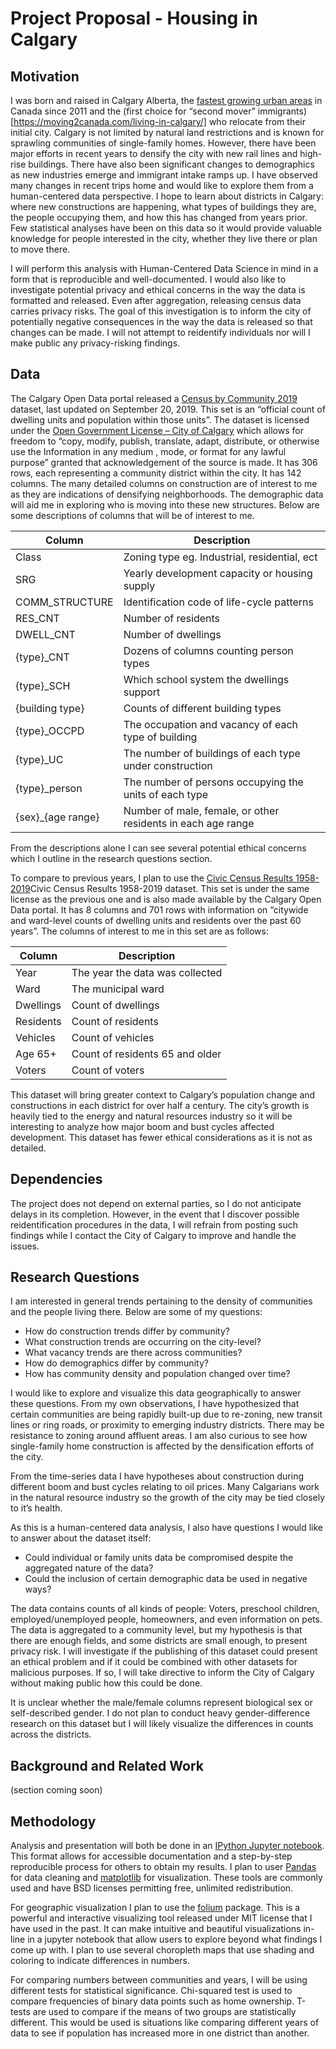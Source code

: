 # Project Proposal - Housing in Calgary

## Motivation

I was born and raised in Calgary Alberta, the [fastest growing urban areas](http://worldpopulationreview.com/countries/canada-population/) in Canada since 2011 and the (first choice for “second mover” immigrants)[https://moving2canada.com/living-in-calgary/] who relocate from their initial city. Calgary is not limited by natural land restrictions and is known for sprawling communities of single-family homes. However, there have been major efforts in recent years to densify the city with new rail lines and high-rise buildings. There have also been significant changes to demographics as new industries emerge and immigrant intake ramps up. I have observed many changes in recent trips home and would like to explore them from a human-centered data perspective. I hope to learn about districts in Calgary: where new constructions are happening, what types of buildings they are, the people occupying them, and how this has changed from years prior. Few statistical analyses have been on this data so it would provide valuable knowledge for people interested in the city, whether they live there or plan to move there. 
 
I will perform this analysis with Human-Centered Data Science in mind in a form that is reproducible and well-documented. I would also like to investigate potential privacy and ethical concerns in the way the data is formatted and released. Even after aggregation, releasing census data carries privacy risks. The goal of this investigation is to inform the city of potentially negative consequences in the way the data is released so that changes can be made. I will not attempt to reidentify individuals nor will I make public any privacy-risking findings.

## Data

The Calgary Open Data portal released a [Census by Community 2019](https://data.calgary.ca/Demographics/Census-by-Community-2019/rkfr-buzb) dataset, last updated on September 20, 2019. This set is an “official count of dwelling units and population within those units”. 
The dataset is licensed under the [Open Government License – City of Calgary](https://data.calgary.ca/stories/s/u45n-7awa) which allows for freedom to “copy, modify, publish, translate, adapt, distribute, or otherwise use the Information in any medium , mode, or format for any lawful purpose” granted that acknowledgement of the source is made. 
It has 306 rows, each representing a community district within the city. It has 142 columns. The many detailed columns on construction are of interest to me as they are indications of densifying neighborhoods. The demographic data will aid me in exploring who is moving into these new structures. Below are some descriptions of columns that will be of interest to me.

| Column | Description  |  
|---|---|
| Class  | Zoning type eg. Industrial, residential, ect  |  
| SRG  | Yearly development capacity or housing supply  |  
| COMM_STRUCTURE  | Identification code of life-cycle patterns  |  
| RES_CNT  | Number of residents  |  
| DWELL_CNT  | Number of dwellings  |  
| {type}_CNT  | Dozens of columns counting person types  |  
| {type}_SCH | Which school system the dwellings support |
| {building type} | Counts of different building types |
| {type}_OCCPD | The occupation and vacancy of each type of building |
| {type}_UC | The number of buildings of each type under construction |
| {type}_person | The number of persons occupying the units  of each type|
| {sex}_{age range} | Number of male, female, or other residents in each age range |

From the descriptions alone I can see several potential ethical concerns which I outline in the research questions section. 

To compare to previous years, I plan to use the [Civic Census Results 1958-2019](https://data.calgary.ca/Demographics/Civic-Census-Results-1958-2019/rmai-qvzh)Civic Census Results 1958-2019 dataset. This set is under the same license as the previous one and is also made available by the Calgary Open Data portal. It has 8 columns and 701 rows with information on “citywide and ward-level counts of dwelling units and residents over the past 60 years”. The columns of interest to me in this set are as follows:

| Column | Description  |  
|---|---|
| Year  | The year the data was collected  |
| Ward | The municipal ward | 
| Dwellings | Count of dwellings |
| Residents | Count of residents |
| Vehicles | Count of vehicles |
| Age 65+ | Count of residents 65 and older |
| Voters | Count of voters |  

This dataset will bring greater context to Calgary’s population change and constructions in each district for over half a century. The city’s growth is heavily tied to the energy and natural resources industry so it will be interesting to analyze how major boom and bust cycles affected development. This dataset has fewer ethical considerations as it is not as detailed.

## Dependencies

The project does not depend on external parties, so I do not anticipate delays in its completion. However, in the event that I discover possible reidentification procedures in the data, I will refrain from posting such findings while I contact the City of Calgary to improve and handle the issues.

## Research Questions

I am interested in general trends pertaining to the density of communities and the people living there. Below are some of my questions:

-	How do construction trends differ by community?
-	What construction trends are occurring on the city-level?
-	What vacancy trends are there across communities?
-	How do demographics differ by community?
-	How has community density and population changed over time?

I would like to explore and visualize this data geographically to answer these questions. From my own observations, I have hypothesized that certain communities are being rapidly built-up due to re-zoning, new transit lines or ring roads, or proximity to emerging industry districts. There may be resistance to zoning around affluent areas. I am also curious to see how single-family home construction is affected by the densification efforts of the city.

From the time-series data I have hypotheses about construction during different boom and bust cycles relating to oil prices. Many Calgarians work in the natural resource industry so the growth of the city may be tied closely to it’s health.

As this is a human-centered data analysis, I also have questions I would like to answer about the dataset itself:

-	Could individual or family units data be compromised despite the aggregated nature of the data?
-	Could the inclusion of certain demographic data be used in negative ways?

The data contains counts of all kinds of people: Voters, preschool children, employed/unemployed people, homeowners, and even information on pets. The data is aggregated to a community level, but my hypothesis is that there are enough fields, and some districts are small enough, to present privacy risk. I will investigate if the publishing of this dataset could present an ethical problem and if it could be combined with other datasets for malicious purposes. If so, I will take directive to inform the City of Calgary without making public how this could be done.

It is unclear whether the male/female columns represent biological sex or self-described gender. I do not plan to conduct heavy gender-difference research on this dataset but I will likely visualize the differences in counts across the districts.

## Background and Related Work

(section coming soon)

## Methodology

Analysis and presentation will both be done in an [IPython Jupyter notebook](https://jupyter.org). This format allows for accessible documentation and a step-by-step reproducible process for others to obtain my results. I plan to user [Pandas](https://pandas.pydata.org) for data cleaning and [matplotlib](https://matplotlib.org) for visualization. These tools are commonly used and have BSD licenses permitting free, unlimited redistribution. 

For geographic visualization I plan to use the [folium](https://python-visualization.github.io/folium/) package. This is a powerful and interactive visualizing tool released under MIT license that I have used in the past. It can make intuitive and beautiful visualizations in-line in a jupyter notebook that allow users to explore beyond what findings I come up with. I plan to use several choropleth maps that use shading and coloring to indicate differences in numbers. 

For comparing numbers between communities and years, I will be using different tests for statistical significance. Chi-squared test is used to compare frequencies of binary data points such as home ownership. T-tests are used to compare if the means of two groups are statistically different. This would be used is situations like comparing different years of data to see if population has increased more in one district than another.


